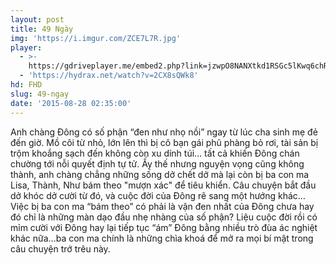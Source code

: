 ```yaml
---
layout: post
title: 49 Ngày
img: 'https://i.imgur.com/ZCE7L7R.jpg'
player:
  - >-
    https://gdriveplayer.me/embed2.php?link=jzwpO8NANXtkd1RSGc5lKwq6chRD6MRn%252By%252BvJS%252F%252FrpmMTxV7ItyDoTxfg0ThIdXsmiOHgpoaviYDyxr065rdizpkDLqYQXbiCVN0m0KE94sRXNvYAUnYFIuetMpM5gS3zo0ZF8uOMgRP4HYdLs95QdLKK8MEzRMF%252FosBlVz2B0afBGlBGRwWTyVQ30xX3%252Bkg8zVlDFeez3rK4iV2WxklED
  - 'https://hydrax.net/watch?v=2CX8sQWk8'
hd: FHD
slug: 49-ngay
date: '2015-08-28 02:35:00'
---
```

Anh chàng Đông có số phận “đen như nhọ nồi” ngay từ lúc cha sinh mẹ đẻ đến giờ. Mồ côi từ nhỏ, lớn lên thì bị cô bạn gái phũ phàng bỏ rơi, tài sản bị trộm khoắng sạch đến không còn xu dính túi… tất cả khiến Đông chán chường tới nỗi quyết định tự tử. Ấy thế nhưng nguyện vọng cũng không thành, anh chàng chẳng những sống dở chết dở mà lại còn bị ba con ma Lisa, Thành, Như bám theo "mượn xác" để tiêu khiển. Câu chuyện bắt đầu dở khóc dở cười từ đó, và cuộc đời của Đông rẽ sang một hướng khác… Việc bị ba con ma “bám theo” có phải là vận đen nhất của Đông chưa hay đó chỉ là những màn dạo đầu nhẹ nhàng của số phận? Liệu cuộc đời rồi có mỉm cười với Đông hay lại tiếp tục “ám” Đông bằng nhiều trò đùa ác nghiệt khác nữa…ba con ma chính là những chìa khoá để mở ra mọi bí mật trong câu chuyện trớ trêu này.
